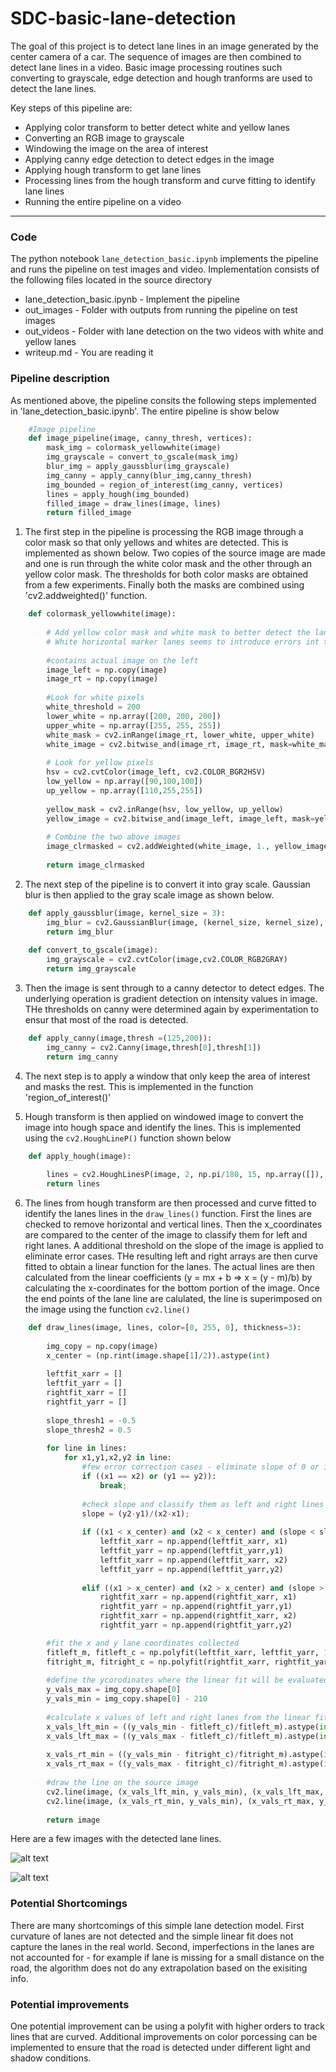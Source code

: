 # SDC-basic-lane-detection
The goal of this project is to detect lane lines in an image generated by the center camera of a car. The sequence of images are then combined to detect lane lines in a video. Basic image processing routines such converting to grayscale, edge detection and hough tranforms are used to detect the lane lines. 

Key steps of this pipeline are:
* Applying color transform to better detect white and yellow lanes
* Converting an RGB image to grayscale
* Windowing the image on the area of interest
* Applying canny edge detection to detect edges in the image
* Applying hough transform to get lane lines
* Processing lines from the hough transform and curve fitting to identify lane lines
* Running the entire pipeline on a video  

---
### Code

The python notebook `lane_detection_basic.ipynb` implements the pipeline and runs the pipeline on test images and video. Implementation consists of the following files located in the source directory

* lane_detection_basic.ipynb        -   Implement the pipeline   
* out_images                        -   Folder with outputs from running the pipeline on test images
* out_videos                        -   Folder with lane detection on the two videos with white and yellow lanes 
* writeup.md                        -   You are reading it

### Pipeline description

As mentioned above, the pipeline consits the following steps implemented in 'lane_detection_basic.ipynb'. The entire pipeline is show below

```python
    #Image pipeline 
    def image_pipeline(image, canny_thresh, vertices):  
        mask_img = colormask_yellowwhite(image)
        img_grayscale = convert_to_gscale(mask_img)
        blur_img = apply_gaussblur(img_grayscale)
        img_canny = apply_canny(blur_img,canny_thresh)
        img_bounded = region_of_interest(img_canny, vertices)
        lines = apply_hough(img_bounded)
        filled_image = draw_lines(image, lines)
        return filled_image
```

1. The first step in the pipeline is processing the RGB image through a color mask so that only yellows and whites are detected. This is implemented as shown below. Two copies of the source image are made and one is run through the white color mask and the other through an yellow color mask. The thresholds for both color masks are obtained from a few experiments. Finally both the masks are combined using 'cv2.addweighted()' function.

```python
    def colormask_yellowwhite(image):
    
        # Add yellow color mask and white mask to better detect the lanes
        # White horizontal marker lanes seems to introduce errors int the pipeline 
        
        #contains actual image on the left    
        image_left = np.copy(image)
        image_rt = np.copy(image)
    
        #Look for white pixels
        white_threshold = 200
        lower_white = np.array([200, 200, 200])
        upper_white = np.array([255, 255, 255])
        white_mask = cv2.inRange(image_rt, lower_white, upper_white)
        white_image = cv2.bitwise_and(image_rt, image_rt, mask=white_mask)
    
        # Look for yellow pixels
        hsv = cv2.cvtColor(image_left, cv2.COLOR_BGR2HSV)
        low_yellow = np.array([90,100,100])
        up_yellow = np.array([110,255,255])
        
        yellow_mask = cv2.inRange(hsv, low_yellow, up_yellow)
        yellow_image = cv2.bitwise_and(image_left, image_left, mask=yellow_mask)
  
        # Combine the two above images
        image_clrmasked = cv2.addWeighted(white_image, 1., yellow_image, 1., 0.)
    
        return image_clrmasked
```

2. The next step of the pipeline is to convert it into gray scale. Gaussian blur is then applied to the gray scale image as shown below. 

```python
    def apply_gaussblur(image, kernel_size = 3):
        img_blur = cv2.GaussianBlur(image, (kernel_size, kernel_size), 0)
        return img_blur
 
    def convert_to_gscale(image):
        img_grayscale = cv2.cvtColor(image,cv2.COLOR_RGB2GRAY) 
        return img_grayscale
```    

3. Then the image is sent through to a canny detector to detect edges. The underlying operation is gradient detection on intensity values in image. THe thresholds on canny were determined again by experimentation to ensur that most of the road is detected.

```python
    def apply_canny(image,thresh =(125,200)):
        img_canny = cv2.Canny(image,thresh[0],thresh[1])
        return img_canny
```

4. The next step is to apply a window that only keep the area of interest and masks the rest. This is implemented in the function 'region_of_interest()' 

5. Hough transform is then applied on windowed image to convert the image into hough space and identify the lines. This is implemented using the `cv2.HoughLineP()` function shown below

```python
    def apply_hough(image):
        
        lines = cv2.HoughLinesP(image, 2, np.pi/180, 15, np.array([]), 10, 20)
        return lines
```

6. The lines from hough transform are then processed and curve fitted to identify the lanes lines in the `draw_lines()` function. First the lines are checked to remove horizontal and vertical lines. Then the x_coordinates are compared to the center of the image to classify them for left and right lanes. A additional threshold on the slope of the image is applied to eliminate error cases. THe resulting left and right arrays are then curve fitted to obtain a linear function for the lanes. The actual lines are then calculated from the linear coefficients (y = mx + b => x = (y - m)/b) by calculating the x-coordinates for the bottom portion of the image. Once the end points of the lane line are calulated, the line is superimposed on the image using the function `cv2.line()`

```python
    def draw_lines(image, lines, color=[0, 255, 0], thickness=3):
            
        img_copy = np.copy(image)
        x_center = (np.rint(image.shape[1]/2)).astype(int)
                
        leftfit_xarr = []
        leftfit_yarr = []
        rightfit_xarr = []
        rightfit_yarr = []
    
        slope_thresh1 = -0.5
        slope_thresh2 = 0.5
    
        for line in lines:
            for x1,y1,x2,y2 in line:
                #few error correction cases - eliminate slope of 0 or infinity
                if ((x1 == x2) or (y1 == y2)):
                    break;  
            
                #check slope and classify them as left and right lines
                slope = (y2-y1)/(x2-x1);
            
                if ((x1 < x_center) and (x2 < x_center) and (slope < slope_thresh1) ):
                    leftfit_xarr = np.append(leftfit_xarr, x1)
                    leftfit_yarr = np.append(leftfit_yarr,y1)
                    leftfit_xarr = np.append(leftfit_xarr, x2)
                    leftfit_yarr = np.append(leftfit_yarr,y2)
                                
                elif ((x1 > x_center) and (x2 > x_center) and (slope > slope_thresh2)):
                    rightfit_xarr = np.append(rightfit_xarr, x1)
                    rightfit_yarr = np.append(rightfit_yarr,y1)
                    rightfit_xarr = np.append(rightfit_xarr, x2)
                    rightfit_yarr = np.append(rightfit_yarr,y2)

        #fit the x and y lane coordinates collected 
        fitleft_m, fitleft_c = np.polyfit(leftfit_xarr, leftfit_yarr, 1)
        fitright_m, fitright_c = np.polyfit(rightfit_xarr, rightfit_yarr, 1)
    
        #define the ycorodinates where the linear fit will be evaluated
        y_vals_max = img_copy.shape[0]
        y_vals_min = img_copy.shape[0] - 210
    
        #calculate x values of left and right lanes from the linear fit
        x_vals_lft_min = ((y_vals_min - fitleft_c)/fitleft_m).astype(int)
        x_vals_lft_max = ((y_vals_max - fitleft_c)/fitleft_m).astype(int)
    
        x_vals_rt_min = ((y_vals_min - fitright_c)/fitright_m).astype(int)
        x_vals_rt_max = ((y_vals_max - fitright_c)/fitright_m).astype(int)
    
        #draw the line on the source image
        cv2.line(image, (x_vals_lft_min, y_vals_min), (x_vals_lft_max, y_vals_max), color, thickness)
        cv2.line(image, (x_vals_rt_min, y_vals_min), (x_vals_rt_max, y_vals_max), color, thickness)
     
        return image
```

Here are a few images with the detected lane lines.

![alt text](./test_images_output/out_solidWhiteCurve.jpg)

![alt text](./test_images_output/out_solidYellowCurve2.jpg)

### Potential Shortcomings

There are many shortcomings of this simple lane detection model. First curvature of lanes are not detected and the simple linear fit does not capture the lanes in the real world. Second, imperfections in the lanes are not accounted for - for example if lane is missing for a small distance on the road, the algorithm does not do any extrapolation based on the exisiting info.   

### Potential improvements

One potential improvement can be using a polyfit with higher orders to track lines that are curved. Additional improvements on color porcessing can be implemented to ensure that the road is detected under different light and shadow conditions.
